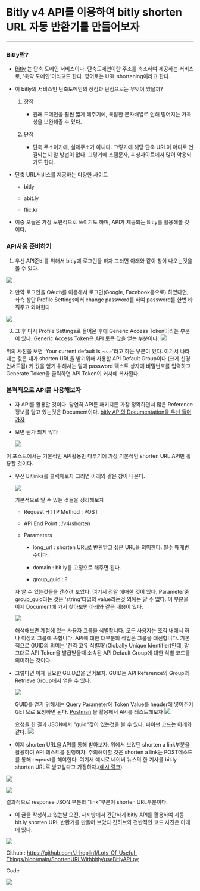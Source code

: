 Bitly v4 API를 이용하여 bitly shorten URL 자동 반환기를 만들어보자
===
***


### Bitly란?

  - [Bitly](https://bitly.com/) 는 단축 도메인 서비스이다. 단축도메인이란 주소를 축소하여 제공하는 서비스로, '축약 도메인'이라고도 한다. 영어로는 URL shortening이라고 한다.
  
  - 이 bitly의 서비스인 단축도메인의 장점과 단점으로는 무엇이 있을까?
  
    1. 장점
    	
        - 원래 도메인을 훨씬 짧게 해주기에, 복잡한 문자배열로 인해 떨어지는 가독성을 보완해줄 수 있다.
    
    2. 단점
    
    	- 단축 주소이기에, 실제주소가 아니다. 그렇기에 해당 단축 URL이 어디로 연결되는지 알 방법이 없다. 그렇기에 스팸문자, 피싱사이트에서 많이 악용되기도 한다.
 
 - 단축 URL서비스를 제공하는 다양한 사이트
 
   - bitly
   
   - abit.ly
   
   - flic.kr
   
 - 이중 오늘은 가장 보편적으로 쓰이기도 하며, API가 제공되는 Bitly를 활용해볼 것이다.

### API사용 준비하기

  1. 우선 API준비를 위해서 bitly에 로그인을 하자 그러면 아래와 같이 창이 나오는것을 볼 수 있다.
  
  ![](https://images.velog.io/images/andrewyoon10/post/356767b4-5b67-406d-b9fa-6e5a983a3cf2/1.png)
  
  2. 만약 로그인을 OAuth를 이용해서 로그인(Google, Facebook등으로) 하였다면, 좌측 상단 Profile Settings에서 change password를 하여 password를 한번 바꿔주고 와야한다.
  
  ![](https://images.velog.io/images/andrewyoon10/post/84cd385d-faa3-476d-92d7-e73e3c4dfe95/2.png)
  
  3. 그 후 다시 Profile Settings로 들어온 후에 Generic Access Token이라는 부분이 있다. Generic Access Token은 API 토큰 값을 얻는 부분이다. 
  ![](https://images.velog.io/images/andrewyoon10/post/192b7045-005c-4b79-82ad-3706c0ada64f/3.png)
  
위의 사진을 보면 'Your current default is ~~~'라고 하는 부분이 있다. 여기서 나타내는 값은 내가 shorten URL을 받기위해 사용할 API Default Group이다.(크게 신경 안써도됨) 키 값을 얻기 위해서는 밑에 password 텍스트 상자에 비밀번호를 입력하고 Generate Token을 클릭하면 API Token이 커서에 복사된다.

### 본격적으로 API를 사용해보자

  - 자 API를 활용할 것이다. 당연히 API든 패키지든 가장 정확하면서 많은 Reference정보를 담고 있는것은 Document이다. [bitly API의 Documentation을 우선 들어가자](https://dev.bitly.com/api-reference)
  
  - 보면 뭔가 되게 많다
  
    ![](https://images.velog.io/images/andrewyoon10/post/41381259-2e24-42e8-99aa-59613f6dbcb2/4.png)
  
   이 포스트에서는 기본적인 API활용만 다루기에 가장 기본적인 shorten URL API만 활용할 것이다.
   
  - 우선 Bitlinks를 클릭해보자 그러면 아래와 같은 창이 나온다.
  
    ![](https://images.velog.io/images/andrewyoon10/post/6c49b2a7-fe14-44a0-be82-009ddb260235/5.png)
    
    기본적으로 알 수 있는 것들을 정리해보자
    
    - Request HTTP Method : POST
    
    - API End Point : /v4/shorten
    
    - Parameters
    
      - long_url : shorten URL로 반환받고 싶은 URL을 의미한다. 필수 매개변수이다.
      
      - domain : bit.ly를 고정으로 해주면 된다.
      
      - group_guid : ?
    
    자 알 수 있는것들을 간추려 보았다. 여기서 정말 애매한 것이 있다. Parameter중 group_guid라는 것은 'string'타입의 value라는것 외에는 알 수 없다. 이 부분을 이제 Document에 가서 찾아보면 아래와 같은 내용이 있다.
    
    ![](https://images.velog.io/images/andrewyoon10/post/5b1d371c-0fae-4b8a-80fa-28e59a706f65/6.png)
    
    해석해보면 계정에 있는 사용자 그룹을 식별합니다. 모든 사용자는 조직 내에서 하나 이상의 그룹에 속합니다. API에 대한 대부분의 작업은 그룹을 대신합니다.  기본적으로 GUID의 의미는 '전역 고유 식별자'(Globally Unique Identifier)인데, 말 그대로 API Token을 발급받을때 소속된 API Default Group에 대한 식별 코드를 의미하는 것이다.
  
  - 그렇다면 이제 필요한 GUID값을 얻어보자. GUID는 API Reference의 Group의 Retrieve Group에서 얻을 수 있다.
  
    ![](https://images.velog.io/images/andrewyoon10/post/0065129e-d7f7-40b5-bbc4-e2512736ecfd/7.png)
    
    GUID를 얻기 위해서는 Query Parameter에 Token Value를 header에 넣어주어 GET으로 요청하면 된다.
    [Postman](https://web.postman.co/home) 을 활용해서 API를 테스트해보자
    ![](https://images.velog.io/images/andrewyoon10/post/c6b081be-728f-41da-b44f-20780d4d86e3/8.png)
    
    요청을 한 결과 JSON에서 "guid"값이 있는것을 볼 수 있다. 파이썬 코드는 아래와 같다.
  ![](https://images.velog.io/images/andrewyoon10/post/94576bc1-2aa6-41df-8e3e-fe7cc763561b/9.png)
  
  - 이제 shorten URL을 API를 통해 받아보자. 위에서 보았던 shorten a link부분을 활용하여 API 테스트를 진행하자. 주의해야할 것은 shorten a link는 POST메소드를 통해 reqeust를 해야한다. 여기서 예시로 네이버 뉴스의 한 기사를 bit.ly shorten URL로 받고싶다고 가정하자.([예시 링크](https://news.naver.com/main/read.nhn?mode=LSD&mid=shm&sid1=101&oid=001&aid=0012230040))
  
  ![](https://images.velog.io/images/andrewyoon10/post/eedc591d-1480-4533-90b1-eda02618b647/10.png)
  
  ![](https://images.velog.io/images/andrewyoon10/post/f474bde2-ea7d-4229-9460-9ef187c9776d/11.png)
  
  결과적으로 response JSON 부분의 "link"부분이 shorten URL부분이다.
  
  - 이 글을 작성하고 있는날 오전, 사지방에서 간단하게 bitly API를 활용하여 자동 bit.ly shorten URL 반환기를 만들어 보았다 깃허브와 전반적인 코드 사진은 아래에 있다.
  
  ![](https://images.velog.io/images/andrewyoon10/post/b56fa25d-0d35-447c-b478-0cbcf5b02578/13.png)
  
  Github : https://github.com/J-hoplin1/Lots-Of-Useful-Things/blob/main/ShortenURLWithbitly/useBitlyAPI.py
  
  Code
  
  ![](https://images.velog.io/images/andrewyoon10/post/3f351a89-9b47-439f-b465-6846366b718b/12.png)
